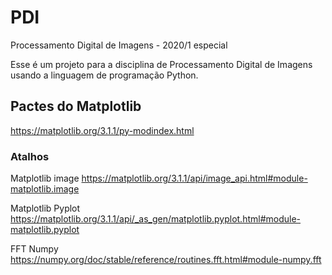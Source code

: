 # PDI
Processamento Digital de Imagens - 2020/1 especial

Esse é um projeto para a disciplina de Processamento Digital de Imagens usando a linguagem de programação Python.

## Pactes do Matplotlib
https://matplotlib.org/3.1.1/py-modindex.html

### Atalhos 
Matplotlib image
https://matplotlib.org/3.1.1/api/image_api.html#module-matplotlib.image

Matplotlib Pyplot
https://matplotlib.org/3.1.1/api/_as_gen/matplotlib.pyplot.html#module-matplotlib.pyplot

FFT Numpy
https://numpy.org/doc/stable/reference/routines.fft.html#module-numpy.fft
